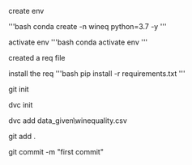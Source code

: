 create env

'''bash
conda create -n wineq python=3.7 -y
'''

activate env
'''bash
conda activate env
'''

created a req file

install the req
'''bash
pip install -r requirements.txt
'''

git init

dvc init

dvc add data_given\winequality.csv

git add .

git commit -m "first commit"
